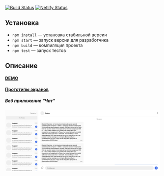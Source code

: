[![Build Status](https://travis-ci.com/evtkhvch/mf.messenger.praktikum.yandex.svg?token=scbVAVx9wp9QLfnvc4eM&branch=deploy)](https://travis-ci.com/evtkhvch/mf.messenger.praktikum.yandex)
[![Netlify Status](https://api.netlify.com/api/v1/badges/f9b44daf-2384-4f7c-a76e-0cf3b49df2f7/deploy-status)](https://app.netlify.com/sites/xenodochial-lichterman-2d4fe3/deploys)

## Установка

- `npm install` — установка стабильной версии
- `npm start` — запуск версии для разработчика
- `npm build` — компиляция проекта
- `npm test` — запуск тестов

## Описание

#### [DEMO](https://xenodochial-lichterman-2d4fe3.netlify.app)

#### [Прототипы экранов](https://www.figma.com/file/Fw4ZvmCMuridYDJRSGodY2/%5BPRACTICUM%5D-CHAT?node-id=0%3A1)

##### Веб приложение "Чат"

![Описание](https://github.com/evtkhvch/mf.messenger.praktikum.yandex/blob/deploy/images/chat.png)
